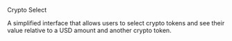 Crypto Select

A simplified interface that allows users to select crypto tokens and see their value relative to a USD amount and another crypto token.
